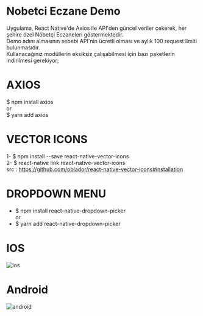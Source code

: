 # Nobetci Eczane Demo
Uygulama, React Native'de Axios ile API'den güncel veriler çekerek, her şehire özel Nöbetçi Eczaneleri göstermektedir. <br>
 Demo adını almasının sebebi API'nin ücretli olması ve aylık 100 request limiti bulunmasıdır.<br>
Kullanacağınız modüllerin eksiksiz çalışabilmesi için bazı paketlerin indirilmesi gerekiyor;

# AXIOS
$ npm install axios <br>
or <br>
$ yarn add axios

# VECTOR ICONS
1- $ npm install --save react-native-vector-icons <br>
2- $ react-native link react-native-vector-icons <br>
src : https://github.com/oblador/react-native-vector-icons#installation

# DROPDOWN MENU
- $ npm install react-native-dropdown-picker <br>
or <br>
- $ yarn add react-native-dropdown-picker

# IOS
![ios](https://user-images.githubusercontent.com/47599340/103447816-41a96c00-4ca1-11eb-8b14-c89c15c69259.jpg)

# Android
![android](https://user-images.githubusercontent.com/47599340/103447820-4d952e00-4ca1-11eb-8f77-534b496b1498.jpg)

